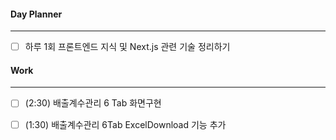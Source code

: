 
#### Day Planner
---
- [ ] 하루 1회 프론트엔드 지식 및 Next.js 관련 기술 정리하기


#### Work
---
- [ ] (2:30) 배출계수관리 6 Tab 화면구현
- [ ] (1:30) 배출계수관리 6Tab ExcelDownload 기능 추가


